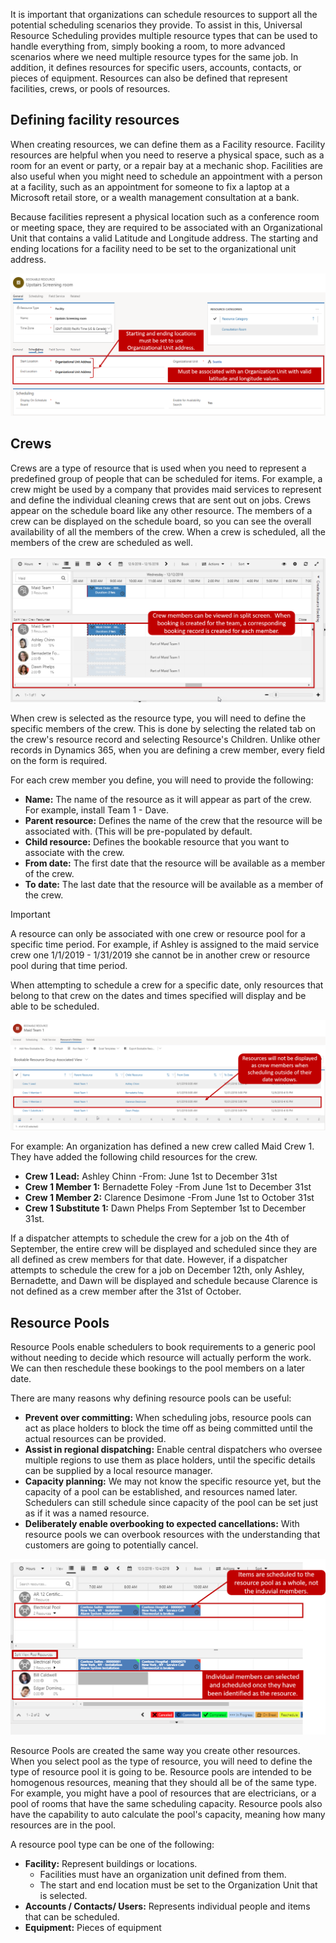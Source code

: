 It is important that organizations can schedule resources to support all the potential scheduling scenarios they provide. To assist in this, Universal Resource Scheduling provides multiple resource types that can be used to handle everything from, simply booking a room, to more advanced scenarios where we need multiple resource types for the same job. In addition, it defines resources for specific users, accounts, contacts, or pieces of equipment. Resources can also be defined that represent facilities, crews, or pools of resources.

## Defining facility resources

When creating resources, we can define them as a Facility resource. Facility resources are helpful when you need to reserve a physical space, such as a room for an event or party, or a repair bay at a mechanic shop. Facilities are also useful when you might need to schedule an appointment with a person at a facility, such as an appointment for someone to fix a laptop at a Microsoft retail store, or a wealth management consultation at a bank.

Because facilities represent a physical location such as a conference room or meeting space, they are required to be associated with an Organizational Unit that contains a valid Latitude and Longitude address. The starting and ending locations for a facility need to be set to the organizational unit address.

![Bookable Resources Window](../media/sch-unit2-1.png)

## Crews

Crews are a type of resource that is used when you need to represent a predefined group of people that can be scheduled for items. For example, a crew might be used by a company that provides maid services to represent and define the individual cleaning crews that are sent out on jobs. Crews appear on the schedule board like any other resource. The members of a crew can be displayed on the schedule board, so you can see the overall availability of all the members of the crew. When a crew is scheduled, all the members of the crew are scheduled as well.

![Crew Resources](../media/sch-unit2-2.png)

When crew is selected as the resource type, you will need to define the specific members of the crew. This is done by selecting the related tab on the crew's resource record and selecting Resource's Children. Unlike other records in Dynamics 365, when you are defining a crew member, every field on the form is required.

For each crew member you define, you will need to provide the following:

-   **Name:** The name of the resource as it will appear as part of the crew. For example, install Team 1 - Dave.
-   **Parent resource:** Defines the name of the crew that the resource will be associated with. (This will be pre-populated by default.
-   **Child resource:** Defines the bookable resource that you want to associate with the crew.
-   **From date:** The first date that the resource will be available as a member of the crew.
-   **To date:** The last date that the resource will be available as a member of the crew.

>[!IMPORTANT] 
>A resource can only be associated with one crew or resource pool for a specific time period. For example, if Ashley is assigned to the maid service crew one 1/1/2019 - 1/31/2019 she cannot be in another crew or resource pool during that time period.

When attempting to schedule a crew for a specific date, only resources that belong to that crew on the dates and times specified will display and be able to be scheduled.

![Bookable Resources Window](../media/sch-unit2-3.png)

For example:
An organization has defined a new crew called Maid Crew 1. They have added the following child resources for the crew.

- **Crew 1 Lead:** Ashley Chinn -From: June 1st to December 31st
- **Crew 1 Member 1:** Bernadette Foley -From June 1st to December 31st
- **Crew 1 Member 2:** Clarence Desimone -From June 1st to October 31st
- **Crew 1 Substitute 1:** Dawn Phelps From September 1st to December 31st.

If a dispatcher attempts to schedule the crew for a job on the 4th of September, the entire crew will be displayed and scheduled since they are all defined as crew members for that date. However, if a dispatcher
attempts to schedule the crew for a job on December 12th, only Ashley, Bernadette, and Dawn will be displayed and schedule because Clarence is not defined as a crew member after the 31st of October.

## Resource Pools

Resource Pools enable schedulers to book requirements to a generic pool without needing to decide which resource will actually perform the work. We can then reschedule these bookings to the pool members on a later
date.

There are many reasons why defining resource pools can be useful: 

- **Prevent over committing:** When scheduling jobs, resource pools can act as place holders to block the time off as being committed until the actual resources can be provided.
- **Assist in regional dispatching:** Enable central dispatchers who oversee multiple regions to use them as place holders, until the specific details can be supplied by a local resource manager. 
- **Capacity planning:** We may not know the specific resource yet, but the capacity of a pool can be established, and resources named later. Schedulers can still schedule since capacity of the pool can be set just as if it was a named resource.
- **Deliberately enable overbooking to expected cancellations:** With resource pools we can overbook resources with the understanding that customers are going to potentially cancel.

![Resource Pool](../media/sch-unit2-4.png)

Resource Pools are created the same way you create other resources. When you select pool as the type of resource, you will need to define the type of resource pool it is going to be. Resource pools are intended to be homogenous resources, meaning that they should all be of the same type. For example, you might have a pool of resources that are electricians, or a pool of rooms that have the same scheduling capacity. Resource pools also have the capability to auto calculate the pool's capacity, meaning how many resources are in the pool.

A resource pool type can be one of the following:

- **Facility:** Represent buildings or locations.
	- Facilities must have an organization unit defined from them.
	- The start and end location must be set to the Organization Unit that is selected.
- **Accounts / Contacts/ Users:** Represents individual people and items that can be scheduled.
- **Equipment:** Pieces of equipment


